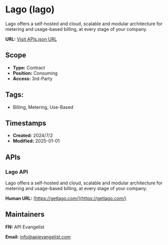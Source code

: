 # Lago (lago)
Lago offers a self-hosted and cloud, scalable and modular architecture for metering and usage-based billing, at every stage of your company.

**URL:** [Visit APIs.json URL](
https://example.com/apis/getlagolago-openapi-open-api-specification-for-lago-project.yml)

## Scope

- **Type:** Contract 
- **Position:** Consuming 
- **Access:** 3rd-Party 

## Tags:

 - Billing, Metering, Use-Based

## Timestamps

- **Created:** 2024/7/2 
- **Modified:** 2025-01-01 

## APIs

### Lago API

Lago offers a self-hosted and cloud, scalable and modular architecture for
metering and usage-based billing, at every stage of your company.

**Human URL:** [https://getlago.com/](https://getlago.com/)



## Maintainers

**FN:** API Evangelist

**Email:** info@apievangelist.com

